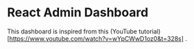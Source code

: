 # React Admin Dashboard

This dashboard is inspired from this (YouTube tutorial)[https://www.youtube.com/watch?v=wYpCWwD1oz0&t=328s] .

